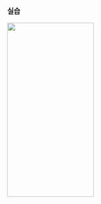 ### 실습 
<img src="https://user-images.githubusercontent.com/43669992/223326609-f2552187-7ac6-4e28-be8b-557c325451bf.png" width="200" height="400"/>
